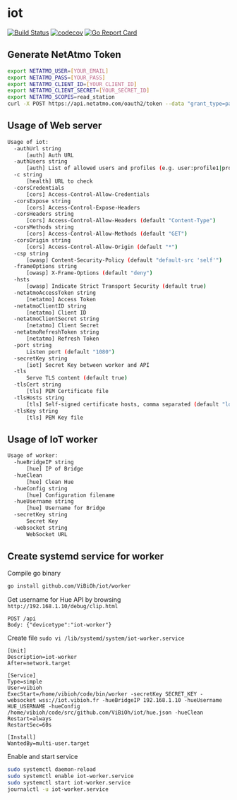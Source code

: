 # iot

[![Build Status](https://travis-ci.org/ViBiOh/iot.svg?branch=master)](https://travis-ci.org/ViBiOh/iot)
[![codecov](https://codecov.io/gh/ViBiOh/iot/branch/master/graph/badge.svg)](https://codecov.io/gh/ViBiOh/iot)
[![Go Report Card](https://goreportcard.com/badge/github.com/ViBiOh/iot)](https://goreportcard.com/report/github.com/ViBiOh/iot)

## Generate NetAtmo Token

```bash
export NETATMO_USER=[YOUR_EMAIL]
export NETATMO_PASS=[YOUR_PASS]
export NETATMO_CLIENT_ID=[YOUR_CLIENT_ID]
export NETATMO_CLIENT_SECRET=[YOUR_SECRET_ID]
export NETATMO_SCOPES=read_station
curl -X POST https://api.netatmo.com/oauth2/token --data "grant_type=password&username=${NETATMO_USER}&password=${NETATMO_PASS}&client_id=${NETATMO_CLIENT_ID}&client_secret=${NETATMO_CLIENT_SECRET}&scope=${NETATMO_SCOPES}"
```

## Usage of Web server

```bash
Usage of iot:
  -authUrl string
      [auth] Auth URL
  -authUsers string
      [auth] List of allowed users and profiles (e.g. user:profile1|profile2,user2:profile3)
  -c string
      [health] URL to check
  -corsCredentials
      [cors] Access-Control-Allow-Credentials
  -corsExpose string
      [cors] Access-Control-Expose-Headers
  -corsHeaders string
      [cors] Access-Control-Allow-Headers (default "Content-Type")
  -corsMethods string
      [cors] Access-Control-Allow-Methods (default "GET")
  -corsOrigin string
      [cors] Access-Control-Allow-Origin (default "*")
  -csp string
      [owasp] Content-Security-Policy (default "default-src 'self'")
  -frameOptions string
      [owasp] X-Frame-Options (default "deny")
  -hsts
      [owasp] Indicate Strict Transport Security (default true)
  -netatmoAccessToken string
      [netatmo] Access Token
  -netatmoClientID string
      [netatmo] Client ID
  -netatmoClientSecret string
      [netatmo] Client Secret
  -netatmoRefreshToken string
      [netatmo] Refresh Token
  -port string
      Listen port (default "1080")
  -secretKey string
      [iot] Secret Key between worker and API
  -tls
      Serve TLS content (default true)
  -tlsCert string
      [tls] PEM Certificate file
  -tlsHosts string
      [tls] Self-signed certificate hosts, comma separated (default "localhost")
  -tlsKey string
      [tls] PEM Key file
```

## Usage of IoT worker

```bash
Usage of worker:
  -hueBridgeIP string
      [hue] IP of Bridge
  -hueClean
      [hue] Clean Hue
  -hueConfig string
      [hue] Configuration filename
  -hueUsername string
      [hue] Username for Bridge
  -secretKey string
      Secret Key
  -websocket string
      WebSocket URL
```

## Create systemd service for worker

Compile go binary

```bash
go install github.com/ViBiOh/iot/worker
```

Get username for Hue API by browsing `http://192.168.1.10/debug/clip.html`

```
POST /api
Body: {"devicetype":"iot-worker"}
```

Create file `sudo vi /lib/systemd/system/iot-worker.service`

```
[Unit]
Description=iot-worker
After=network.target

[Service]
Type=simple
User=vibioh
ExecStart=/home/vibioh/code/bin/worker -secretKey SECRET_KEY -websocket wss://iot.vibioh.fr -hueBridgeIP 192.168.1.10 -hueUsername HUE_USERNAME -hueConfig /home/vibioh/code/src/github.com/ViBiOh/iot/hue.json -hueClean
Restart=always
RestartSec=60s

[Install]
WantedBy=multi-user.target
```

Enable and start service

```bash
sudo systemctl daemon-reload
sudo systemctl enable iot-worker.service
sudo systemctl start iot-worker.service
journalctl -u iot-worker.service
```
